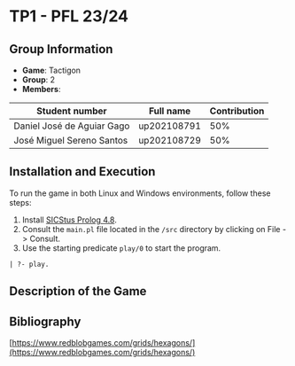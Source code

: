 # TP1 - PFL 23/24

## Group Information
- **Game**: Tactigon
- **Group**: 2
- **Members**:

| Student number | Full name | Contribution |
| --- | --- | --- |
| Daniel José de Aguiar Gago| up202108791 |50% |
| José Miguel Sereno Santos | up202108729 |50% |

## Installation and Execution
To run the game in both Linux and Windows environments, follow these steps:

1. Install [SICStus Prolog 4.8](https://sicstus.sics.se/download4.html).
2. Consult the `main.pl` file located in the `/src` directory by clicking on File -> Consult.
3. Use the starting predicate `play/0` to start the program.
```
| ?- play.
```


## Description of the Game



## Bibliography
[https://www.redblobgames.com/grids/hexagons/](https://www.redblobgames.com/grids/hexagons/)
